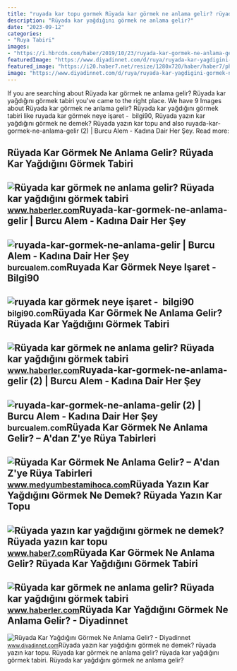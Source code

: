 ```yaml
---
title: "ruyada kar topu gormek Rüyada kar görmek ne anlama gelir? rüyada kar yağdığını görmek tabiri"
description: "Rüyada kar yağdığını görmek ne anlama gelir?"
date: "2023-09-12"
categories:
- "Ruya Tabiri"
images:
- "https://i.hbrcdn.com/haber/2019/10/23/ruyada-kar-gormek-ne-anlama-gelir-12556524_4088_m.jpg"
featuredImage: "https://www.diyadinnet.com/d/ruya/ruyada-kar-yagdigini-gormek-ne-anlama-gelir-833.jpg"
featured_image: "https://i20.haber7.net/resize/1280x720/haber/haber7/photos/2022/29/ruyada_yazin_kar_yagdigini_gormek_ne_demek_ruyada_yazin_kar_topu_oynamak_1658213622_9053.jpg"
image: "https://www.diyadinnet.com/d/ruya/ruyada-kar-yagdigini-gormek-ne-anlama-gelir-833.jpg"
---
```


If you are searching about Rüyada kar görmek ne anlama gelir? Rüyada kar yağdığını görmek tabiri you've came to the right place. We have 9 Images about Rüyada kar görmek ne anlama gelir? Rüyada kar yağdığını görmek tabiri like ruyada kar görmek neye işaret - ️ bilgi90, Rüyada yazın kar yağdığını görmek ne demek? Rüyada yazın kar topu and also ruyada-kar-gormek-ne-anlama-gelir (2) | Burcu Alem - Kadına Dair Her Şey. Read more:

Rüyada Kar Görmek Ne Anlama Gelir? Rüyada Kar Yağdığını Görmek Tabiri
---------------------------------------------------------------------

 ![Rüyada kar görmek ne anlama gelir? Rüyada kar yağdığını görmek tabiri](https://i.hbrcdn.com/haber/2019/10/23/ruyada-kar-gormek-ne-anlama-gelir-12556524_1768_m.jpg) <small>www.haberler.com</small>Ruyada-kar-gormek-ne-anlama-gelir | Burcu Alem - Kadına Dair Her Şey
--------------------------------------------------------------------

 ![ruyada-kar-gormek-ne-anlama-gelir | Burcu Alem - Kadına Dair Her Şey](https://burcualem.com/wp-content/uploads/2022/09/ruyada-kar-gormek-ne-anlama-gelir.jpg) <small>burcualem.com</small>Ruyada Kar Görmek Neye Işaret - ️ Bilgi90
-----------------------------------------

 ![ruyada kar görmek neye işaret - ️ bilgi90](https://www.diyadinnet.com/d/ruya/ruyada-kar-gormek-ne-anlama-gelir-5964.jpg) <small>bilgi90.com</small>Rüyada Kar Görmek Ne Anlama Gelir? Rüyada Kar Yağdığını Görmek Tabiri
---------------------------------------------------------------------

 ![Rüyada kar görmek ne anlama gelir? Rüyada kar yağdığını görmek tabiri](https://foto.haberler.com/haber/2019/10/23/ruyada-kar-gormek-ne-anlama-gelir-12556524_3905_amp.jpg) <small>www.haberler.com</small>Ruyada-kar-gormek-ne-anlama-gelir (2) | Burcu Alem - Kadına Dair Her Şey
------------------------------------------------------------------------

 ![ruyada-kar-gormek-ne-anlama-gelir (2) | Burcu Alem - Kadına Dair Her Şey](https://burcualem.com/wp-content/uploads/2022/09/ruyada-kar-gormek-ne-anlama-gelir-2.jpg) <small>burcualem.com</small>Rüyada Kar Görmek Ne Anlama Gelir? – A'dan Z'ye Rüya Tabirleri
--------------------------------------------------------------

 ![Rüyada Kar Görmek Ne Anlama Gelir? – A'dan Z'ye Rüya Tabirleri](https://www.medyumbestamihoca.com/wp-content/uploads/2019/11/ruyada-kar-gormek.jpg) <small>www.medyumbestamihoca.com</small>Rüyada Yazın Kar Yağdığını Görmek Ne Demek? Rüyada Yazın Kar Topu
-----------------------------------------------------------------

 ![Rüyada yazın kar yağdığını görmek ne demek? Rüyada yazın kar topu](https://i20.haber7.net/resize/1280x720/haber/haber7/photos/2022/29/ruyada_yazin_kar_yagdigini_gormek_ne_demek_ruyada_yazin_kar_topu_oynamak_1658213622_9053.jpg) <small>www.haber7.com</small>Rüyada Kar Görmek Ne Anlama Gelir? Rüyada Kar Yağdığını Görmek Tabiri
---------------------------------------------------------------------

 ![Rüyada kar görmek ne anlama gelir? Rüyada kar yağdığını görmek tabiri](https://i.hbrcdn.com/haber/2019/10/23/ruyada-kar-gormek-ne-anlama-gelir-12556524_4088_m.jpg) <small>www.haberler.com</small>Rüyada Kar Yağdığını Görmek Ne Anlama Gelir? - Diyadinnet
---------------------------------------------------------

 ![Rüyada Kar Yağdığını Görmek Ne Anlama Gelir? - Diyadinnet](https://www.diyadinnet.com/d/ruya/ruyada-kar-yagdigini-gormek-ne-anlama-gelir-833.jpg) <small>www.diyadinnet.com</small>Rüyada yazın kar yağdığını görmek ne demek? rüyada yazın kar topu. Rüyada kar görmek ne anlama gelir? rüyada kar yağdığını görmek tabiri. Rüyada kar yağdığını görmek ne anlama gelir?
